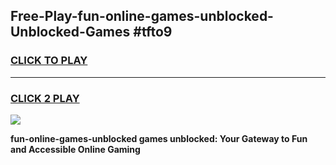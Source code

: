 
## Free-Play-fun-online-games-unblocked-Unblocked-Games #tfto9
<h3>
<a href="https://news.freeplayer.one?title=fun-online-games-unblocked&ref=8M">CLICK TO PLAY</a></h3>
<hr>

<h3>
<a href="https://news.freeplayer.one?title=fun-online-games-unblocked&ref=8M">CLICK 2 PLAY</a>
  
</h3>

<a href="https://news.freeplayer.one?title=fun-online-games-unblocked&ref=8M"><img src="https://clearcache.store/games.png"></a>


**fun-online-games-unblocked games unblocked: Your Gateway to Fun and Accessible Online Gaming**
